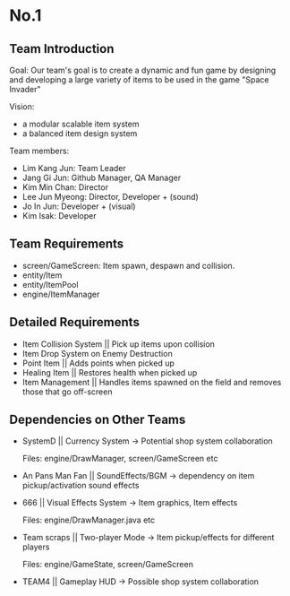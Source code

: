 # No.1
## Team Introduction
Goal: Our team's goal is to create a dynamic and fun game by designing and developing a large variety of items to be used in the game "Space Invader"

Vision:
- a modular scalable item system
- a balanced item design system
  
Team members:
- Lim Kang Jun: Team Leader
- Jang Gi Jun: Github Manager, QA Manager
- Kim Min Chan: Director
- Lee Jun Myeong: Director, Developer + (sound)
- Jo In Jun: Developer + (visual)
- Kim Isak: Developer
## Team Requirements
- screen/GameScreen: Item spawn, despawn and collision.
- entity/Item
- entity/ItemPool
- engine/ItemManager
## Detailed Requirements
- Item Collision System || Pick up items upon collision
- Item Drop System on Enemy Destruction
- Point Item || Adds points when picked up
- Healing Item || Restores health when picked up
- Item Management || Handles items spawned on the field and removes those that go off-screen
## Dependencies on Other Teams
- SystemD || Currency System  → Potential shop system collaboration

	Files: engine/DrawManager, screen/GameScreen etc

- An Pans Man Fan || SoundEffects/BGM → dependency on item pickup/activation sound effects

- 666 || Visual Effects System → Item graphics, Item effects

	Files: engine/DrawManager.java etc

- Team scraps || Two-player Mode → Item pickup/effects for different players

	Files: engine/GameState, screen/GameScreen

- TEAM4 || Gameplay HUD → Possible shop system collaboration